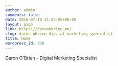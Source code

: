 ```yaml
---
author: admin
comments: false
date: 2018-07-10 21:03:06+00:00
layout: page
link: https://daronobrien.me/
slug: daron-obrien-digital-marketing-specialist
title: Home
wordpress_id: 330
---
```


Daron O'Brien - Digital Marketing Specialist

